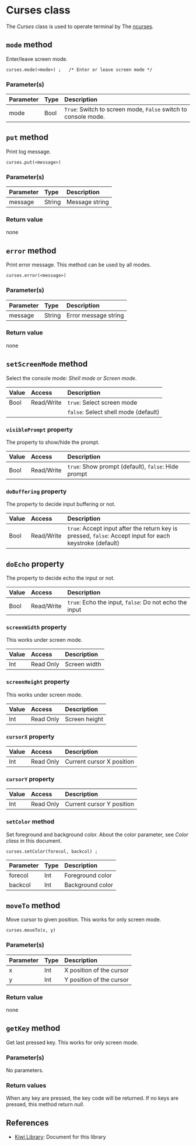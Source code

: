 # Curses class
The *Curses* class is used to operate terminal by The  [ncurses](https://developer.apple.com/legacy/library/documentation/Darwin/Reference/ManPages/man3/ncurses.3x.html).

## `mode` method
Enter/leave screen mode.
````
curses.mode(<mode>) ;   /* Enter or leave screen mode */
````

### Parameter(s)
|Parameter    |Type   |Description                    |
|:---         |:---   |:---                           |
|mode         |Bool   |`True`: Switch to screen mode, `False` switch to console mode. |

## `put` method
Print log message.
````
curses.put(<message>)
````
### Parameter(s)
|Parameter    |Type   |Description                    |
|:---         |:---   |:---                           |
|message      |String |Message string                 |

### Return value
none

## `error` method
Print error message. This method can be used by all modes.
````
curses.error(<message>)
````
### Parameter(s)
|Parameter    |Type   |Description                    |
|:---         |:---   |:---                           |
|message      |String |Error message string           |

### Return value
none

## `setScreenMode` method
Select the console mode: *Shell mode* or *Screen mode*.

|Value  |Access | Description              |  
|:---   |:---   |:---                      |
|Bool   |Read/Write| `true`: Select screen mode |
|       |          | `false`: Select shell mode (default) |

### `visiblePrompt` property
The property to show/hide the prompt.

|Value  |Access | Description              |  
|:---   |:---   |:---                      |
|Bool   |Read/Write| `true`: Show prompt (default), `false`: Hide prompt    |

### `doBuffering` property
The property to decide input buffering or not.

|Value     |Access | Description                        |  
|:---      |:---   |:---                                |
|Bool    |Read/Write| `true`: Accept input after the return key is pressed, `false`: Accept input for each keystroke (default)  |

## `doEcho` property
The property to decide echo the input or not.

|Value     |Access | Description                        |  
|:---      |:---   |:---                                |
|Bool    |Read/Write| `true`: Echo the input,  `false`: Do not echo the input |

### `screenWidth` property
This works under screen mode.

|Value      |Access | Description             |
|:---       |:---   | :---                    |
|Int |Read Only |Screen width|

### `screenHeight` property
This works under screen mode.

|Value      |Access | Description             |
|:---       |:---   | :---                    |
|Int |Read Only |Screen height|

### `cursorX` property
|Value      |Access | Description             |
|:---       |:---   | :---                    |
|Int |Read Only |Current cursor X position|

### `cursorY` property
|Value      |Access | Description             |
|:---       |:---   | :---                    |
|Int |Read Only |Current cursor Y position|

### `setColor` method
Set foreground and background color. About the color parameter, see *Color class* in this document.
````
curses.setColor(forecol, backcol) ;
````

|Parameter    |Type    |Description                   |
|:---         |:---    |:---                          |
|forecol      |Int     |Foreground color              |
|backcol      |Int     |Background color              |

## `moveTo` method
Move cursor to given position.
This works for only screen mode.
````
curses.moveTo(x, y)
````
### Parameter(s)
|Parameter    |Type    |Description                    |
|:---         |:---    |:---                           |
|x            |Int     |X position of the cursor       |
|y            |Int     |Y position of the cursor       |

### Return value
none

## `getKey` method
Get last pressed key.
This works for only screen mode.

### Parameter(s)
No parameters.

### Return values
When any key are pressed, the key code will be returned.
If no keys are pressed, this method return *null*.

## References
* [Kiwi Library](https://github.com/steelwheels/KiwiScript/blob/master/KiwiLibrary/Document/Library.md): Document for this library

